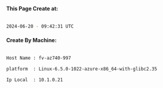 
   
#### This Page Create at:

```bash

2024-06-20 - 09:42:31 UTC

```

#### Create By Machine:

```bash

Host Name : fv-az740-997

platform  : Linux-6.5.0-1022-azure-x86_64-with-glibc2.35

Ip Local  : 10.1.0.21

```

